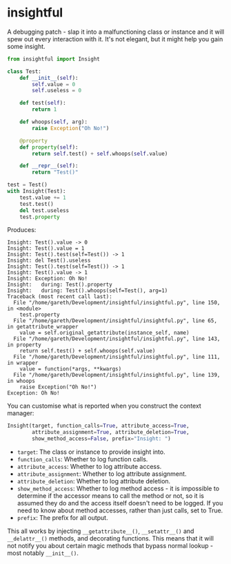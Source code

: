 insightful
==========

A debugging patch - slap it into a malfunctioning class or instance and it will
spew out every interaction with it. It's not elegant, but it might help you
gain some insight.

```python
from insightful import Insight

class Test:
    def __init__(self):
        self.value = 0
        self.useless = 0

    def test(self):
        return 1

    def whoops(self, arg):
        raise Exception("Oh No!")

    @property
    def property(self):
        return self.test() + self.whoops(self.value)

    def __repr__(self):
        return "Test()"

test = Test()
with Insight(Test):
    test.value += 1
    test.test()
    del test.useless
    test.property
```

Produces:

```
Insight: Test().value -> 0
Insight: Test().value = 1
Insight: Test().test(self=Test()) -> 1
Insight: del Test().useless
Insight: Test().test(self=Test()) -> 1
Insight: Test().value -> 1
Insight: Exception: Oh No!
Insight:   during: Test().property
Insight:   during: Test().whoops(self=Test(), arg=1)
Traceback (most recent call last):
  File "/home/gareth/Development/insightful/insightful.py", line 150, in <module>
    test.property
  File "/home/gareth/Development/insightful/insightful.py", line 65, in getattribute_wrapper
    value = self.original_getattribute(instance_self, name)
  File "/home/gareth/Development/insightful/insightful.py", line 143, in property
    return self.test() + self.whoops(self.value)
  File "/home/gareth/Development/insightful/insightful.py", line 111, in wrapper
    value = function(*args, **kwargs)
  File "/home/gareth/Development/insightful/insightful.py", line 139, in whoops
    raise Exception("Oh No!")
Exception: Oh No!
```

You can customise what is reported when you construct the context manager:

```python
Insight(target, function_calls=True, attribute_access=True,
        attribute_assignment=True, attribute_deletion=True,
        show_method_access=False, prefix="Insight: ")
```

 * `target`: The class or instance to provide insight into.
 * `function_calls`: Whether to log function calls.
 * `attribute_access`: Whether to log attribute access.
 * `attribute_assignment`: Whether to log attribute assignment.
 * `attribute_deletion`: Whether to log attribute deletion.
 * `show_method_access`: Whether to log method access - it is
   impossible to determine if the accessor means to call the method or not, so
   it is assumed they do and the access itself doesn't need to be logged. If you
   need to know about method accesses, rather than just calls, set to True.
 * `prefix`: The prefix for all output.

This all works by injecting `__getattribute__()`, `__setattr__()` and
`__delattr__()` methods, and decorating functions. This means that it will not
notify you about certain magic methods that bypass normal lookup - most notably
`__init__()`.
